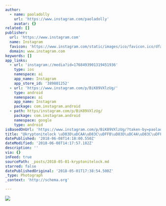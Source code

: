 ```yaml
---
author:
  - name: paoladolly
    url: 'https://www.instagram.com/paoladolly'
    avatar: {}
related: []
publisher:
  url: 'https://www.instagram.com'
  name: Instagram
  favicon: 'https://www.instagram.com/static/images/ico/favicon.ico/dfa85bb1fd63.ico'
  domain: www.instagram.com
keywords: []
app_links:
  - url: 'instagram://media?id=1768493901319451936'
    type: ios
    namespace: ai
    app_name: Instagram
    app_store_id: '389801252'
  - url: 'https://www.instagram.com/p/BiK89VXlzUg/'
    type: android
    namespace: ai
    app_name: Instagram
    package: com.instagram.android
  - path: https/instagram.com/p/BiK89VXlzUg/
    package: com.instagram.android
    namespace: google
    type: android
isBasedOnUrl: 'https://www.instagram.com/p/BiK89VXlzUg/?taken-by=paoladolly'
title: "@kryptonitelock \uD83D\uDCAA\uD83C\uDFFB\uD83D\uDC4A\uD83C\uDFFB"
datePublished: '2018-06-08T14:18:00.550Z'
dateModified: '2018-06-08T14:17:57.182Z'
description: ''
via: {}
inFeed: true
sourcePath: _posts/2018-05-01-kryptonitelock.md
starred: false
datePublishedOriginal: '2018-05-01T17:38:54.500Z'
_type: Photograph
_context: 'http://schema.org'

---
```

![](https://imgflo.herokuapp.com/graph/2b2431f8e7ba7b0/e67b9c5805ef5e1d7902e3d45221720b/croprotate.jpg?cropheight=1065&cropwidth=921&degrees=0&input=https%3A%2F%2Fscontent-iad3-1.cdninstagram.com%2Fvp%2Fc62c757bc953a51f8df684a785c31faa%2F5B86179C%2Ft51.2885-15%2Fe35%2F30855979_2065647630345002_4465466313556361216_n.jpg&x=72&y=0)